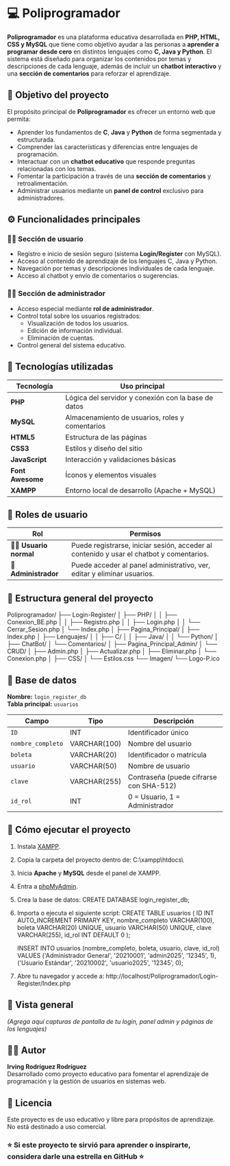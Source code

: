 # 💻 Poliprogramador

**Poliprogramador** es una plataforma educativa desarrollada en **PHP, HTML, CSS y MySQL** que tiene como objetivo ayudar a las personas a **aprender a programar desde cero** en distintos lenguajes como **C, Java y Python**. El sistema está diseñado para organizar los contenidos por temas y descripciones de cada lenguaje, además de incluir un **chatbot interactivo** y una **sección de comentarios** para reforzar el aprendizaje.

## 🧠 Objetivo del proyecto
El propósito principal de **Poliprogramador** es ofrecer un entorno web que permita:
- Aprender los fundamentos de **C**, **Java** y **Python** de forma segmentada y estructurada.
- Comprender las características y diferencias entre lenguajes de programación.
- Interactuar con un **chatbot educativo** que responde preguntas relacionadas con los temas.
- Fomentar la participación a través de una **sección de comentarios** y retroalimentación.
- Administrar usuarios mediante un **panel de control** exclusivo para administradores.

## ⚙️ Funcionalidades principales

### 👨‍🎓 Sección de usuario
- Registro e inicio de sesión seguro (sistema **Login/Register** con MySQL).
- Acceso al contenido de aprendizaje de los lenguajes C, Java y Python.
- Navegación por temas y descripciones individuales de cada lenguaje.
- Acceso al chatbot y envío de comentarios o sugerencias.

### 🧑‍💼 Sección de administrador
- Acceso especial mediante **rol de administrador**.
- Control total sobre los usuarios registrados:
  - Visualización de todos los usuarios.
  - Edición de información individual.
  - Eliminación de cuentas.
- Control general del sistema educativo.

## 🧩 Tecnologías utilizadas
| Tecnología | Uso principal |
|-------------|----------------|
| **PHP** | Lógica del servidor y conexión con la base de datos |
| **MySQL** | Almacenamiento de usuarios, roles y comentarios |
| **HTML5** | Estructura de las páginas |
| **CSS3** | Estilos y diseño del sitio |
| **JavaScript** | Interacción y validaciones básicas |
| **Font Awesome** | Íconos y elementos visuales |
| **XAMPP** | Entorno local de desarrollo (Apache + MySQL) |

## 🔐 Roles de usuario
| Rol | Permisos |
|-----|-----------|
| 👨‍🎓 **Usuario normal** | Puede registrarse, iniciar sesión, acceder al contenido y usar el chatbot y comentarios. |
| 👑 **Administrador** | Puede acceder al panel administrativo, ver, editar y eliminar usuarios. |

## 📂 Estructura general del proyecto
Poliprogramador/
├── Login-Register/
│   ├── PHP/
│   │   ├── Conexion_BE.php
│   │   ├── Registro.php
│   │   ├── Login.php
│   │   └── Cerrar_Sesion.php
│   └── Index.php
│
├── Pagina_Principal/
│   ├── Index.php
│   ├── Lenguajes/
│   │   ├── C/
│   │   ├── Java/
│   │   └── Python/
│   ├── ChatBot/
│   └── Comentarios/
│
├── Pagina_Principal_Admin/
│   └── CRUD/
│       ├── Admin.php
│       ├── Actualizar.php
│       ├── Eliminar.php
│       └── Conexion.php
│
├── CSS/
│   └── Estilos.css
└── Imagen/
    └── Logo-P.ico

## 🧰 Base de datos
**Nombre:** `login_register_db`  
**Tabla principal:** `usuarios`

| Campo | Tipo | Descripción |
|--------|------|-------------|
| `ID` | INT | Identificador único |
| `nombre_completo` | VARCHAR(100) | Nombre del usuario |
| `boleta` | VARCHAR(20) | Identificador o matrícula |
| `usuario` | VARCHAR(50) | Nombre de usuario |
| `clave` | VARCHAR(255) | Contraseña (puede cifrarse con SHA-512) |
| `id_rol` | INT | 0 = Usuario, 1 = Administrador |

## 🚀 Cómo ejecutar el proyecto
1. Instala [XAMPP](https://www.apachefriends.org/es/index.html).
2. Copia la carpeta del proyecto dentro de:
   C:\xampp\htdocs\
3. Inicia **Apache** y **MySQL** desde el panel de XAMPP.
4. Entra a [phpMyAdmin](http://localhost/phpmyadmin).
5. Crea la base de datos:
   CREATE DATABASE login_register_db;
6. Importa o ejecuta el siguiente script:
   CREATE TABLE usuarios (
     ID INT AUTO_INCREMENT PRIMARY KEY,
     nombre_completo VARCHAR(100),
     boleta VARCHAR(20) UNIQUE,
     usuario VARCHAR(50) UNIQUE,
     clave VARCHAR(255),
     id_rol INT DEFAULT 0
   );

   INSERT INTO usuarios (nombre_completo, boleta, usuario, clave, id_rol)
   VALUES
     ('Administrador General', '20210001', 'admin2025', '12345', 1),
     ('Usuario Estándar', '20210002', 'usuario2025', '12345', 0);
7. Abre tu navegador y accede a:
   http://localhost/Poliprogramador/Login-Register/Index.php

## 📸 Vista general
*(Agrega aquí capturas de pantalla de tu login, panel admin y páginas de los lenguajes)*

## 🧑‍💻 Autor
**Irving Rodríguez Rodríguez**  
Desarrollado como proyecto educativo para fomentar el aprendizaje de programación y la gestión de usuarios en sistemas web.

## 🧾 Licencia
Este proyecto es de uso educativo y libre para propósitos de aprendizaje.  
No está destinado a uso comercial.

### ⭐ Si este proyecto te sirvió para aprender o inspirarte, considera darle una estrella en GitHub ⭐
